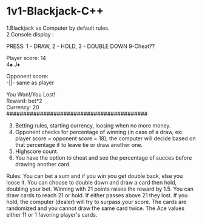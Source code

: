 # 1v1-Blackjack-C++

1.Blackjack vs Computer by default rules.                                          
2.Console display :


PRESS: 1 - DRAW, 2 - HOLD, 3 - DOUBLE DOWN                          9-Cheat??

Player score: 14                        
4♠ J♦

Opponent score:                   
 -||- same as player


 You Won!/You Lost!        
 Reward: bet*2             
 Currency: 20     
##########################################

3. Betting rules, starting currency, loosing when no more money.
4. Opponent checks for percentage of winning (in case of a draw, ex: player score = opponent score = 18),
the computer will decide based on that percentage if to leave tie or draw another one.
5. Highscore count.
6. You have the option to cheat and see the percentage of succes before drawing another card.

Rules:  You can bet a sum and if you win you get double back, else you loose it.
	You can choose to double down and draw a card then hold, doubling your bet.
	Winning with 21 points raises the reward by 1.5.
	You can draw cards to reach 21 or hold.
	If either passes above 21 they lost.
	If you hold, the computer (dealer) will try to surpass your score.
	The cards are randomized and you cannot draw the same card twice.
	The Ace values either 11 or 1 favoring player's cards.


		
